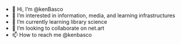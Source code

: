 - 👋 Hi, I’m @kenBasco
- 👀 I’m interested in information, media, and learning infrastructures
- 🌱 I’m currently learning library science
- 💞️ I’m looking to collaborate on net.art
- 📫 How to reach me @kenbasco

<!---
kenBasco/kenBasco is a ✨ special ✨ repository because its `README.md` (this file) appears on your GitHub profile.
You can click the Preview link to take a look at your changes.
--->
